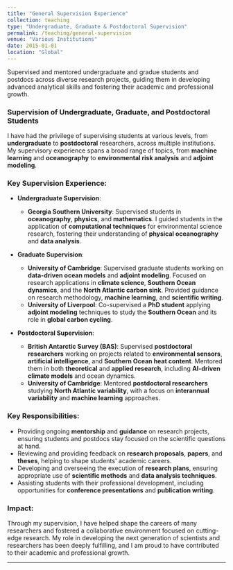 ```yaml
---
title: "General Supervision Experience"
collection: teaching
type: "Undergraduate, Graduate & Postdoctoral Supervision"
permalink: /teaching/general-supervision
venue: "Various Institutions"
date: 2015-01-01
location: "Global"
---
```


Supervised and mentored undergraduate and gradue students and postdocs across diverse research projects, guiding them in developing advanced analytical skills and fostering their academic and professional growth.

### Supervision of Undergraduate, Graduate, and Postdoctoral Students

I have had the privilege of supervising students at various levels, from **undergraduate** to **postdoctoral** researchers, across multiple institutions. My supervisory experience spans a broad range of topics, from **machine learning** and **oceanography** to **environmental risk analysis** and **adjoint modeling**.

### Key Supervision Experience:

- **Undergraduate Supervision**:
  - **Georgia Southern University**: Supervised students in **oceanography**, **physics**, and **mathematics**. I guided students in the application of **computational techniques** for environmental science research, fostering their understanding of **physical oceanography** and **data analysis**.

- **Graduate Supervision**:
  - **University of Cambridge**: Supervised graduate students working on **data-driven ocean models** and **adjoint modeling**. Focused on research applications in **climate science**, **Southern Ocean dynamics**, and the **North Atlantic carbon sink**. Provided guidance on research methodology, **machine learning**, and **scientific writing**.
  - **University of Liverpool**: Co-supervised a **PhD student** applying **adjoint modeling** techniques to study the **Southern Ocean** and its role in **global carbon cycling**.
  
- **Postdoctoral Supervision**:
  - **British Antarctic Survey (BAS)**: Supervised **postdoctoral researchers** working on projects related to **environmental sensors**, **artificial intelligence**, and **Southern Ocean heat content**. Mentored them in both **theoretical** and **applied research**, including **AI-driven climate models** and ocean dynamics.
  - **University of Cambridge**: Mentored **postdoctoral researchers** studying **North Atlantic variability**, with a focus on **interannual variability** and **machine learning** approaches.

### Key Responsibilities:
- Providing ongoing **mentorship** and **guidance** on research projects, ensuring students and postdocs stay focused on the scientific questions at hand.
- Reviewing and providing feedback on **research proposals**, **papers**, and **theses**, helping to shape students' academic careers.
- Developing and overseeing the execution of **research plans**, ensuring appropriate use of **scientific methods** and **data analysis techniques**.
- Assisting students with their professional development, including opportunities for **conference presentations** and **publication writing**.
  
### Impact:
Through my supervision, I have helped shape the careers of many researchers and fostered a collaborative environment focused on cutting-edge research. My role in developing the next generation of scientists and researchers has been deeply fulfilling, and I am proud to have contributed to their academic and professional growth.

---

